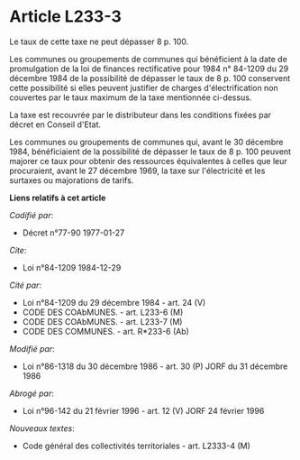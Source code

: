# Article L233-3

Le taux de cette taxe ne peut dépasser 8 p. 100.

Les communes ou groupements de communes qui bénéficient à la date de promulgation de la loi de finances rectificative pour
1984 n° 84-1209 du 29 décembre 1984 de la possibilité de dépasser le taux de 8 p. 100 conservent cette possibilité si elles
peuvent justifier de charges d'électrification non couvertes par le taux maximum de la taxe mentionnée ci-dessus.

La taxe est recouvrée par le distributeur dans les conditions fixées par décret en Conseil d'Etat.

Les communes ou groupements de communes qui, avant le 30 décembre 1984, bénéficiaient de la possibilité de dépasser le taux
de 8 p. 100 peuvent majorer ce taux pour obtenir des ressources équivalentes à celles que leur procuraient, avant le 27
décembre 1969, la taxe sur l'électricité et les surtaxes ou majorations de tarifs.

**Liens relatifs à cet article**

_Codifié par_:

  - Décret n°77-90 1977-01-27

_Cite_:

  - Loi n°84-1209 1984-12-29

_Cité par_:

  - Loi n°84-1209 du 29 décembre 1984 - art. 24 (V)
  - CODE DES COAbMUNES. - art. L233-6 (M)
  - CODE DES COAbMUNES. - art. L233-7 (M)
  - CODE DES COMMUNES. - art. R*233-6 (Ab)

_Modifié par_:

  - Loi n°86-1318 du 30 décembre 1986 - art. 30 (P) JORF du 31 décembre 1986

_Abrogé par_:

  - Loi n°96-142 du 21 février 1996 - art. 12 (V) JORF 24 février 1996

_Nouveaux textes_:

  - Code général des collectivités territoriales - art. L2333-4 (M)
